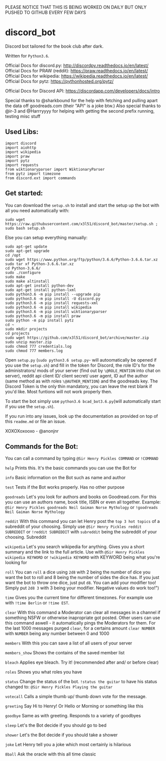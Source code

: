 PLEASE NOTICE THAT THIS IS BEING WORKED ON DAILY
BUT ONLY PUSHED TO GITHUB EVERY FEW DAYS

# discord_bot
Discord bot tailored for the book club after dark.

Written for `Python3.6`.

Official Docs for discord.py: http://discordpy.readthedocs.io/en/latest/  
Official Docs for PRAW (reddit): https://praw.readthedocs.io/en/latest/  
Official Docs for wikipedia: https://wikipedia.readthedocs.io/en/latest/  
Official Docs for pytz: https://pythonhosted.org/pytz/  

Official Docs for Discord API: https://discordapp.com/developers/docs/intro


Special thanks to @sharkbound for the help with fetching and pulling apart the data off goodreads.com (their "API" is a joke btw.)
Also special thanks to @ir-3 and @Harrryyyy for helping with getting the second prefix running, testing misc stuff

## Used Libs:

```
import discord
import aiohttp
import wikipedia
import praw
import pytz
import requests
from wiktionaryparser import WiktionaryParser
from pytz import timezone 
from discord.ext import commands
```
## Get started:

You can download the `setup.sh` to install and start the setup up the bot with all you need automatically with:
```
sudo wget https://raw.githubusercontent.com/x3l51/discord_bot/master/setup.sh ; sudo bash setup.sh
```

Else you can setup everything manually:
```
sudo apt-get update
sudo apt-get upgrade
cd /opt
sudo wget https://www.python.org/ftp/python/3.6.6/Python-3.6.6.tar.xz
sudo tar xf Python-3.6.6.tar.xz
cd Python-3.6.6/
sudo ./configure
sudo make
sudo make altinstall
sudo apt-get install python-dev
sudo apt-get install python-lxml
sudo python3.6 -m pip install --upgrade pip
sudo python3.6 -m pip install -U discord.py
sudo python3.6 -m pip install requests-xml
sudo python3.6 -m pip install wikipedia
sudo python3.6 -m pip install wiktionaryparser
sudo python3.6 -m pip install praw
sudo python -m pip install pytz
cd ~
sudo mkdir projects
cd projects
sudo wget https://github.com/x3l51/discord_bot/archive/master.zip
sudo unzip master.zip
sudo chmod 777 credentials.log
sudo chmod 777 members.log
```

Open `setup.py` (`sudo python3.6 setup.py`- will autoomatically be opened if you use the `setup.sh`) and fill in the token for Discord, the role ID's for the administrators/ mods of your server (find out by `\@ROLE_MENTION` into chat on server), reddit api client ID/ client secret/ user agent, ID auf the author (same method as with roles `\@AUTHER_MENTION`) and the goodreads key. The Discord Token is the only thin mandatory, you can leave the rest blank if you'd like. Most funtions will not work properly then.

To start the bot simply use `python3.6 bcad_bot3.6.py`(will automatically start if you use the `setup.sh`).

If you run into any issues, look up the documentation as provided on top of this `readme.md` or file an issue.

XOXOXoxooxo - @anonjnr

## Commands for the Bot:

You can call a command by typing `@Sir Henry Pickles COMMAND` or `!COMMAND`

`help`
Prints this. It's the basic commands you can use the Bot for

`info`
Basic information on the Bot such as name and author

`test`
Tests if the Bot works properly. Has no other purpose

`goodreads`
Let's you look for authors and books on Goodread.com. For this you can use an authors name, book title, ISBN or even all together. Example: `@Sir Henry Pickles goodreads Neil Gaiman Norse Mythology` or `!goodreads Neil Gaiman Norse Mythology`

`reddit`
With this command you can let Henry post the `top 3 hot topics` of a subreddit of your choosing. Simply use `@Sir Henry Pickles reddit SUBREDDIT` or `!reddit SUBREDDIT` with `subreddit` being the subreddit of your choosing. Subreddit
    
`wikipedia`
Let's you search wikipedia for anything. Gives you a short summary and the link to the full article. Use with `@Sir Henry Pickles wikipedia KEYWORD` or `!wikipedia KEYWORD` with KEYWORD being what you're looking for

`roll`
You can `roll` a dice using `2d8` with 2 being the number of dice you want the bot to roll and 8 being the number of sides the dice has. If you just want the bot to throw one dice, just put `d8`. You can add your modifier too! Simply put `2d8 3` with 3 being your modifier. Negative values do work too!")

`time`
Gives you the current time for different timezones. For example use with `!time Berlin` or `!time EST`.

`clear`
With this command a Moderator can clear all messages in a channel if something NSFW or otherwise inapropriate got posted. Other users can use this command aswell - it automatically pings the Moderators for them. For the last 1000 messages purged `clear`, for a certains amount `clear NUMBER` with `NUMBER` being any number between 0 and 1000

`members`
With  this you can save a list of all users of your server

`members_show`
Shows the contains of the saved member list 

`bleach`
Applies eye bleach. Try it! (recommended after and/ or before clear)

`roles`
Shows you what roles you have

`status`
Change the status of the bot. `!status the guitar` to have his status changed to: `@Sir Henry Pickles Playing the guitar`

`votecall`
Calls a simple thumb up/ thumb down vote for the message.

`greeting`
Say Hi to Henry! Or Hello or Morning or something like this

`goodbye`
Same as with greeting. Responds to a variety of goodbyes

`sleep`
Let's the Bot decide if you should go to bed

`shower`
Let's the Bot decide if you should take a shower

`joke`
Let Henry tell you a joke which most certainly is hilarious

`8ball`
Ask the oracle with this all time classic

